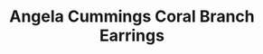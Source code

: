 ---
title: Angela Cummings Coral Branch Earrings
description: |
  Baroque Pearls are suspended from sculpted coral elements set with Pave Diamonds in these statement drop earrings.
specs: |
  Pair of 19.5 x 16.1 x 16.1mm Baroque South Sea Cultured Pearls with 2.42 carats of White Diamonds, set in Platinum and 18K White Gold.
images:
  - angela-cummings-for-assael-coral-branch-earrings.png
category: Angela Cummings
order: 2
tags:
  - earrings
---